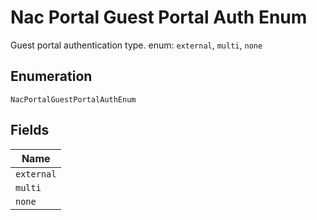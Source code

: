
# Nac Portal Guest Portal Auth Enum

Guest portal authentication type. enum: `external`, `multi`, `none`

## Enumeration

`NacPortalGuestPortalAuthEnum`

## Fields

| Name |
|  --- |
| `external` |
| `multi` |
| `none` |

